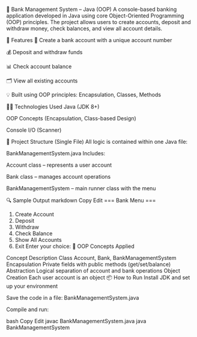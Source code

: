 💼 Bank Management System – Java (OOP)
A console-based banking application developed in Java using core Object-Oriented Programming (OOP) principles. The project allows users to create accounts, deposit and withdraw money, check balances, and view all account details.

🚀 Features
🧾 Create a bank account with a unique account number

💰 Deposit and withdraw funds

📊 Check account balance

🗂️ View all existing accounts

💡 Built using OOP principles: Encapsulation, Classes, Methods

👨‍💻 Technologies Used
Java (JDK 8+)

OOP Concepts (Encapsulation, Class-based Design)

Console I/O (Scanner)

🧱 Project Structure (Single File)
All logic is contained within one Java file:

BankManagementSystem.java
Includes:

Account class – represents a user account

Bank class – manages account operations

BankManagementSystem – main runner class with the menu

🔍 Sample Output
markdown
Copy
Edit
=== Bank Menu ===
1. Create Account
2. Deposit
3. Withdraw
4. Check Balance
5. Show All Accounts
6. Exit
Enter your choice:
🧠 OOP Concepts Applied

Concept	Description
Class	Account, Bank, BankManagementSystem
Encapsulation	Private fields with public methods (get/set/balance)
Abstraction	Logical separation of account and bank operations
Object Creation	Each user account is an object
📦 How to Run
Install JDK and set up your environment

Save the code in a file: BankManagementSystem.java

Compile and run:

bash
Copy
Edit
javac BankManagementSystem.java
java BankManagementSystem
